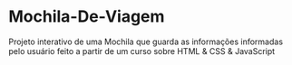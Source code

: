 # Mochila-De-Viagem
Projeto interativo de uma Mochila que guarda as informações informadas pelo usuário feito a partir de um curso sobre HTML &amp; CSS &amp; JavaScript
